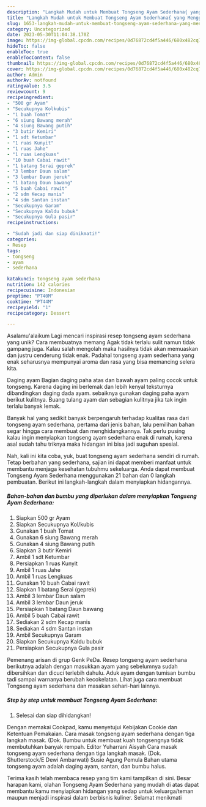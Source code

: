 ```yaml
---
description: "Langkah Mudah untuk Membuat Tongseng Ayam Sederhana{ yang Menggugah Selera"
title: "Langkah Mudah untuk Membuat Tongseng Ayam Sederhana{ yang Menggugah Selera"
slug: 1653-langkah-mudah-untuk-membuat-tongseng-ayam-sederhana-yang-menggugah-selera
category: Uncategorized
date: 2023-05-30T11:04:38.170Z
image: https://img-global.cpcdn.com/recipes/0d76872cd4f5a446/680x482cq70/tongseng-ayam-sederhana-foto-resep-utama.jpg
hideToc: false
enableToc: true
enableTocContent: false
thumbnail: https://img-global.cpcdn.com/recipes/0d76872cd4f5a446/680x482cq70/tongseng-ayam-sederhana-foto-resep-utama.jpg
cover: https://img-global.cpcdn.com/recipes/0d76872cd4f5a446/680x482cq70/tongseng-ayam-sederhana-foto-resep-utama.jpg
author: Admin
authorAv: notfound
ratingvalue: 3.5
reviewcount: 9
recipeingredient:
- "500 gr Ayam"
- "Secukupnya Kolkubis"
- "1 buah Tomat"
- "6 siung Bawang merah"
- "4 siung Bawang putih"
- "3 butir Kemiri"
- "1 sdt Ketumbar"
- "1 ruas Kunyit"
- "1 ruas Jahe"
- "1 ruas Lengkuas"
- "10 buah Cabai rawit"
- "1 batang Serai geprek"
- "3 lembar Daun salam"
- "3 lembar Daun jeruk"
- "1 batang Daun bawang"
- "5 buah Cabai rawit"
- "2 sdm Kecap manis"
- "4 sdm Santan instan"
- "Secukupnya Garam"
- "Secukupnya Kaldu bubuk"
- "Secukupnya Gula pasir"
recipeinstructions:

- "Sudah jadi dan siap dinikmati!"
categories:
- Resep
tags:
- tongseng
- ayam
- sederhana

katakunci: tongseng ayam sederhana 
nutrition: 142 calories
recipecuisine: Indonesian
preptime: "PT40M"
cooktime: "PT44M"
recipeyield: "1"
recipecategory: Dessert

---
```



Asalamu'alaikum Lagi mencari inspirasi resep tongseng ayam sederhana yang unik? Cara membuatnya memang Agak tidak terlalu sulit namun tidak gampang juga. Kalau salah mengolah maka hasilnya tidak akan memuaskan dan justru cenderung tidak enak. Padahal tongseng ayam sederhana yang enak seharusnya mempunyai aroma dan rasa yang bisa memancing selera kita.


Daging ayam Bagian daging paha atas dan bawah ayam paling cocok untuk tongseng. Karena daging ini berlemak dan lebih kenyal teksturnya dibandingkan daging dada ayam. sebaiknya gunakan daging paha ayam berikut kulitnya. Buang tulang ayam dan sebagian kulitnya jika tak ingin terlalu banyak lemak.

Banyak hal yang sedikit banyak berpengaruh terhadap kualitas rasa dari tongseng ayam sederhana, pertama dari jenis bahan, lalu pemilihan bahan segar hingga cara membuat dan menghidangkannya. Tak perlu pusing kalau ingin menyiapkan tongseng ayam sederhana enak di rumah, karena asal sudah tahu triknya maka hidangan ini bisa jadi suguhan spesial.


Nah, kali ini kita coba, yuk, buat tongseng ayam sederhana sendiri di rumah. Tetap berbahan yang sederhana, sajian ini dapat memberi manfaat untuk membantu menjaga kesehatan tubuhmu sekeluarga. Anda dapat membuat Tongseng Ayam Sederhana menggunakan 21 bahan dan 0 langkah pembuatan. Berikut ini langkah-langkah dalam menyiapkan hidangannya.

<!--inarticleads1-->

##### Bahan-bahan dan bumbu yang diperlukan dalam menyiapkan Tongseng Ayam Sederhana:

1. Siapkan 500 gr Ayam
1. Siapkan Secukupnya Kol/kubis
1. Gunakan 1 buah Tomat
1. Gunakan 6 siung Bawang merah
1. Gunakan 4 siung Bawang putih
1. Siapkan 3 butir Kemiri
1. Ambil 1 sdt Ketumbar
1. Persiapkan 1 ruas Kunyit
1. Ambil 1 ruas Jahe
1. Ambil 1 ruas Lengkuas
1. Gunakan 10 buah Cabai rawit
1. Siapkan 1 batang Serai (geprek)
1. Ambil 3 lembar Daun salam
1. Ambil 3 lembar Daun jeruk
1. Persiapkan 1 batang Daun bawang
1. Ambil 5 buah Cabai rawit
1. Sediakan 2 sdm Kecap manis
1. Sediakan 4 sdm Santan instan
1. Ambil Secukupnya Garam
1. Siapkan Secukupnya Kaldu bubuk
1. Persiapkan Secukupnya Gula pasir


Pemenang arisan di grup Genk PeDa. Resep tongseng ayam sederhana berikutnya adalah dengan masukkan ayam yang sebelumnya sudah dibersihkan dan dicuci terlebih dahulu. Aduk ayam dengan tumisan bumbu tadi sampai warnanya berubah kecokelatan. Lihat juga cara membuat Tongseng ayam sederhana dan masakan sehari-hari lainnya. 

<!--inarticleads2-->

##### Step by step untuk membuat Tongseng Ayam Sederhana:


1. Selesai dan siap dihidangkan!

Dengan memakai Cookpad, kamu menyetujui Kebijakan Cookie dan Ketentuan Pemakaian. Cara masak tongseng ayam sederhana dengan tiga langkah masak. (Dok. Bumbu untuk membuat kuah tongsengnya tidak membutuhkan banyak rempah. Editor Yuharrani Aisyah Cara masak tongseng ayam sederhana dengan tiga langkah masak. (Dok. Shutterstock/E Dewi Ambarwati) Susie Agung Pemula Bahan utama tongseng ayam adalah daging ayam, santan, dan bumbu halus. 

Terima kasih telah membaca resep yang tim kami tampilkan di sini. Besar harapan kami, olahan Tongseng Ayam Sederhana yang mudah di atas dapat membantu kamu menyiapkan hidangan yang sedap untuk keluarga/teman maupun menjadi inspirasi dalam berbisnis kuliner. Selamat menikmati

